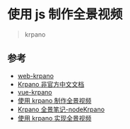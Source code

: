 # 使用 js 制作全景视频

>krpano
>



## 参考
- [web-krpano](https://krpano.com/)
- [Krpano 非官方中文文档](https://github.com/millylee/krpano)
- [vue-krpano](https://github.com/chshapple/vue-krpano)
- [使用 krpano 制作全景视频](https://github.com/iwfe/krpano-videopano)
- [Krpano 全景笔记-nodeKrpano](https://github.com/NalvyBoo/nodeKrpano)
- [使用 krpano 实现全景视频](https://segmentfault.com/a/1190000005819777)
